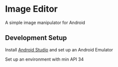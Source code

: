# Image Editor

A simple image manipulator for Android

## Development Setup

Install [Android Studio](https://developer.android.com/studio) and set up an Android Emulator

Set up an environment with min API 34


